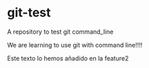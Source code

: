 # git-test
A repository to test git command_line

We are learning to use git with command line!!!!

Este texto lo hemos añadido en la feature2
